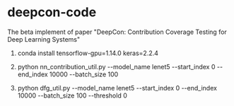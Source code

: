 # deepcon-code

The beta implement of paper "DeepCon: Contribution Coverage Testing for Deep Learning Systems"

1. conda install tensorflow-gpu=1.14.0 keras=2.2.4

2. python nn_contribution_util.py --model_name lenet5 --start_index 0 --end_index 10000 --batch_size 100

3. python dfg_util.py --model_name lenet5 --start_index 0 --end_index 10000 --batch_size 100 --threshold 0
